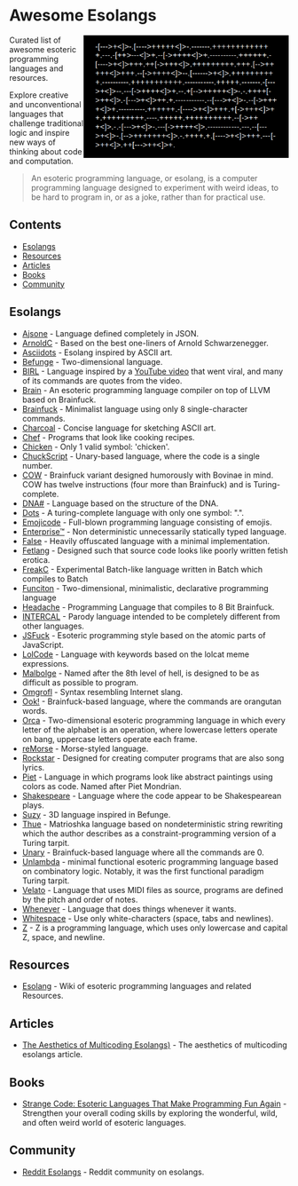 # Awesome Esolangs

<p align="center">
  <a href="">
    <img alt="Logo" src="brainfuck_code.png" min-width="370px" max-width="370px" width="370px" align="right">  
  </a>
</p>

Curated list of awesome esoteric programming languages and resources.

Explore creative and unconventional languages that challenge traditional logic and inspire new ways of thinking about code and computation.

> An esoteric programming language, or esolang, is a computer programming language designed to experiment with weird ideas, to be hard to program in,
> or as a joke, rather than for practical use. 


## Contents
* [Esolangs](#esolangs)
* [Resources](#resources)
* [Articles](#articles)
* [Books](#books)
* [Community](#community)

## Esolangs

* [Ajsone](https://www.quaxio.com/ajsone) - Language defined completely in JSON.
* [ArnoldC](https://esolangs.org/wiki/ArnoldC) - Based on the best one-liners of Arnold Schwarzenegger.
* [Asciidots](https://esolangs.org/wiki/AsciiDots) - Esolang inspired by ASCII art.
* [Befunge](https://esolangs.org/wiki/Befunge) - Two-dimensional language.
* [BIRL](https://birl-language.github.io/) - Language inspired by a [YouTube video](https://www.youtube.com/watch?v=zwvsa7DzzHY) that went viral, and many of its commands are quotes from the video.
* [Brain](https://esolangs.org/wiki/Brain) - An esoteric programming language compiler on top of LLVM based on Brainfuck.
* [Brainfuck](https://esolangs.org/wiki/Brainfuck) - Minimalist language using only 8 single-character commands.
* [Charcoal](https://github.com/somebody1234/Charcoal) - Concise language for sketching ASCII art.
* [Chef](http://www.dangermouse.net/esoteric/chef.html) - Programs that look like cooking recipes.
* [Chicken](https://esolangs.org/wiki/Chicken) - Only 1 valid symbol: 'chicken'.
* [ChuckScript](https://github.com/angrykoala/chuckscript) - Unary-based language, where the code is a single number.
* [COW](https://esolangs.org/wiki/COW) - Brainfuck variant designed humorously with Bovinae in mind. COW has twelve instructions (four more than Brainfuck) and is Turing-complete.
* [DNA#](https://esolangs.org/wiki/DNA-Sharp) - Language based on the structure of the DNA.
* [Dots](https://github.com/josconno/dots) - A turing-complete language with only one symbol: ".".
* [Emojicode](http://www.emojicode.org) - Full-blown programming language consisting of emojis.
* [Enterprise™](https://github.com/joaomilho/Enterprise) - Non deterministic unnecessarily statically typed language.
* [False](http://strlen.com/false-language) - Heavily offuscated language with a minimal implementation.
* [Fetlang](https://github.com/Property404/fetlang) - Designed such that source code looks like poorly written fetish erotica.
* [FreakC](https://esolangs.org/wiki/FreakC) - Experimental Batch-like language written in Batch which compiles to Batch
* [Funciton](https://esolangs.org/wiki/Funciton) - Two-dimensional, minimalistic, declarative programming language 
* [Headache](https://github.com/LucasMW/Headache) - Programming Language that compiles to 8 Bit Brainfuck.
* [INTERCAL](http://www.catb.org/~esr/intercal/) - Parody language intended to be completely different from other languages.
* [JSFuck](https://esolangs.org/wiki/JSFuck) - Esoteric programming style based on the atomic parts of JavaScript.
* [LolCode](https://esolangs.org/wiki/LOLCODE) - Language with keywords based on the lolcat meme expressions.
* [Malbolge](http://www.lscheffer.com/malbolge.shtml) - Named after the 8th level of hell, is designed to be as difficult as possible to program.
* [Omgrofl](https://esolangs.org/wiki/Omgrofl) - Syntax resembling Internet slang.
* [Ook!](http://www.dangermouse.net/esoteric/ook.html) - Brainfuck-based language, where the commands are orangutan words.
* [Orca](https://esolangs.org/wiki/Orca) - Two-dimensional esoteric programming language in which every letter of the alphabet is an operation, where lowercase letters operate on bang, uppercase letters operate each frame.
* [reMorse](http://esolangs.org/wiki/reMorse) - Morse-styled language.
* [Rockstar](https://github.com/dylanbeattie/rockstar) - Designed for creating computer programs that are also song lyrics.
* [Piet](http://www.dangermouse.net/esoteric/piet.html) -  Language in which programs look like abstract paintings using colors as code. Named after Piet Mondrian.
* [Shakespeare](http://shakespearelang.sourceforge.net) - Language where the code appear to be Shakespearean plays.
* [Suzy](https://esolangs.org/wiki/Suzy) - 3D language inspired in Befunge.
* [Thue](https://esolangs.org/wiki/Thue) - Matrioshka language based on nondeterministic string rewriting which the author describes as a constraint-programming version of a Turing tarpit.
* [Unary](https://esolangs.org/wiki/Unary) - Brainfuck-based language where all the commands are 0.
* [Unlambda](https://esolangs.org/wiki/Unlambda) - minimal functional esoteric programming language based on combinatory logic. Notably, it was the first functional paradigm Turing tarpit.
* [Velato](https://esolangs.org/wiki/Velato) - Language that uses MIDI files as source, programs are defined by the pitch and order of notes.
* [Whenever](http://www.dangermouse.net/esoteric/whenever.html) - Language that does things whenever it wants.
* [Whitespace](http://web.archive.org/web/20150623025348/http://compsoc.dur.ac.uk/whitespace) - Use only white-characters (space, tabs and newlines).
* [Z](https://esolangs.org/wiki/Z) - Z is a programming language, which uses only lowercase and capital Z, space, and newline.

## Resources

* [Esolang](https://esolangs.org) - Wiki of esoteric programming languages and related Resources.

## Articles

* [The Aesthetics of Multicoding Esolangs)](https://stars.library.ucf.edu/cgi/viewcontent.cgi?article=1037&context=elo2020) - The aesthetics of multicoding esolangs article.

## Books
* [Strange Code: Esoteric Languages That Make Programming Fun Again](https://www.amazon.com/Strange-Code-Esoteric-Languages-Programming/dp/1718502400) - Strengthen your overall coding skills by exploring the wonderful, wild, and often weird world of esoteric languages.

## Community
* [Reddit Esolangs](https://www.reddit.com/r/esolangs) - Reddit community on esolangs.
